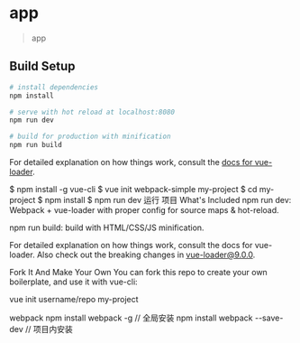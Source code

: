 

# app

> app

## Build Setup

``` bash
# install dependencies
npm install

# serve with hot reload at localhost:8080
npm run dev

# build for production with minification
npm run build
```

For detailed explanation on how things work, consult the [docs for vue-loader](http://vuejs.github.io/vue-loader).


$ npm install -g vue-cli
$ vue init webpack-simple my-project
$ cd my-project
$ npm install
$ npm run dev   运行 项目
What's Included
npm run dev: Webpack + vue-loader with proper config for source maps & hot-reload.

npm run build: build with HTML/CSS/JS minification.

For detailed explanation on how things work, consult the docs for vue-loader. Also check out the breaking changes in vue-loader@9.0.0.

Fork It And Make Your Own
You can fork this repo to create your own boilerplate, and use it with vue-cli:

vue init username/repo my-project


webpack
npm install webpack -g // 全局安装
npm install webpack --save-dev // 项目内安装

